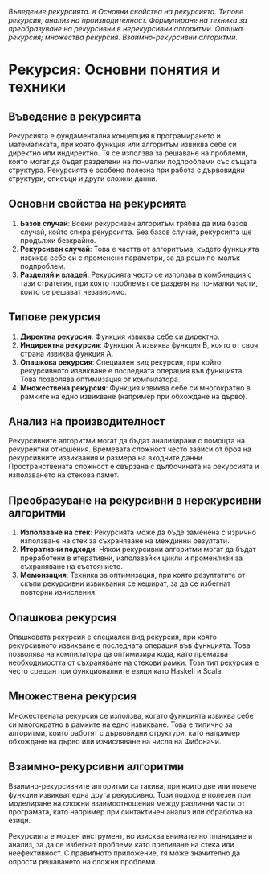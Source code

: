 
_Въведение рекурсията.  в Основни свойства на рекурсията. Типове рекурсия, анализ на производителност. Формулиране на техника за преобразуване на рекурсивни в нерекурсивни алгоритми. Опашка рекурсия; множества рекурсия. Взаимно-рекурсивни алгоритми._

# Рекурсия: Основни понятия и техники

## Въведение в рекурсията
Рекурсията е фундаментална концепция в програмирането и математиката, при която функция или алгоритъм извиква себе си директно или индиректно. Тя се използва за решаване на проблеми, които могат да бъдат разделени на по-малки подпроблеми със същата структура. Рекурсията е особено полезна при работа с дървовидни структури, списъци и други сложни данни.

## Основни свойства на рекурсията
1. **Базов случай**: Всеки рекурсивен алгоритъм трябва да има базов случай, който спира рекурсията. Без базов случай, рекурсията ще продължи безкрайно.
2. **Рекурсивен случай**: Това е частта от алгоритъма, където функцията извиква себе си с променени параметри, за да реши по-малък подпроблем.
3. **Разделяй и владей**: Рекурсията често се използва в комбинация с тази стратегия, при която проблемът се разделя на по-малки части, които се решават независимо.

## Типове рекурсия
1. **Директна рекурсия**: Функция извиква себе си директно.
2. **Индиректна рекурсия**: Функция A извиква функция B, която от своя страна извиква функция A.
3. **Опашкова рекурсия**: Специален вид рекурсия, при който рекурсивното извикване е последната операция във функцията. Това позволява оптимизация от компилатора.
4. **Множествена рекурсия**: Функция извиква себе си многократно в рамките на едно извикване (например при обхождане на дърво).

## Анализ на производителност
Рекурсивните алгоритми могат да бъдат анализирани с помощта на рекурентни отношения. Времевата сложност често зависи от броя на рекурсивните извиквания и размера на входните данни. Пространствената сложност е свързана с дълбочината на рекурсията и използването на стекова памет.

## Преобразуване на рекурсивни в нерекурсивни алгоритми
1. **Използване на стек**: Рекурсията може да бъде заменена с изрично използване на стек за съхраняване на междинни резултати.
2. **Итеративни подходи**: Някои рекурсивни алгоритми могат да бъдат преработени в итеративни, използвайки цикли и променливи за съхраняване на състоянието.
3. **Мемоизация**: Техника за оптимизация, при която резултатите от скъпи рекурсивни извиквания се кешират, за да се избегнат повторни изчисления.

## Опашкова рекурсия
Опашковата рекурсия е специален вид рекурсия, при която рекурсивното извикване е последната операция във функцията. Това позволява на компилатора да оптимизира кода, като премахва необходимостта от съхраняване на стекови рамки. Този тип рекурсия е често срещан при функционалните езици като Haskell и Scala.

## Множествена рекурсия
Множествената рекурсия се използва, когато функцията извиква себе си многократно в рамките на едно извикване. Това е типично за алгоритми, които работят с дървовидни структури, като например обхождане на дърво или изчисляване на числа на Фибоначи.

## Взаимно-рекурсивни алгоритми
Взаимно-рекурсивните алгоритми са такива, при които две или повече функции извикват една друга рекурсивно. Този подход е полезен при моделиране на сложни взаимоотношения между различни части от програмата, като например при синтактичен анализ или обработка на езици.

Рекурсията е мощен инструмент, но изисква внимателно планиране и анализ, за да се избегнат проблеми като преливане на стека или неефективност. С правилното приложение, тя може значително да опрости решаването на сложни проблеми.
